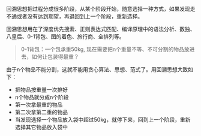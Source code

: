 回溯思想把过程分成很多阶段，从某个阶段开始，随意选择一种方式，如果发现走不通或者没有达到期望，再退回到上一个阶段，重新选择。

回溯思想用在了深度优先搜索、正则表达式匹配、编译原理中的语法分析、数独、八皇后、0-1背包、图的着色、旅行商、全排列等。

> 0-1背包：一个包承重50kg, 现在需要把n个重量不等、不可分割的物品放进去，如何让包装得最重？

由于n个物品不能分割，这就不能用贪心算法、思想、范式了。用回溯思想大致如下：

- 把物品按重量一次排好
- n个物品就分成n个阶段
- 第一次拿最重的物品
- 第二次拿第二重的物品
- 当发现选择一个物品放入袋中超过50kg，就停下来，回到上一个阶段，重新选择其它物品放入袋中

